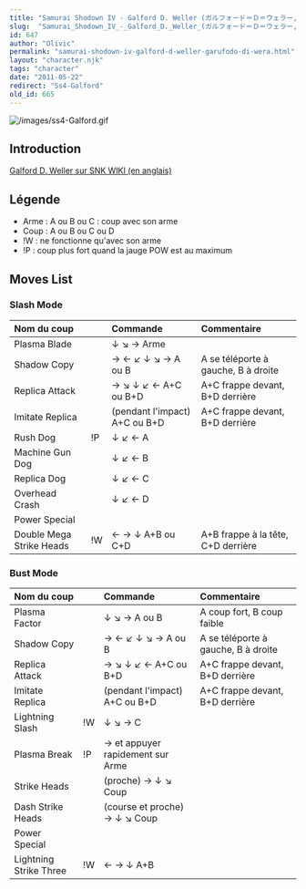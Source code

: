 ```yaml
---
title: "Samurai Shodown IV - Galford D. Weller (ガルフォード＝Ｄ＝ウェラー, Garufōdo Dī Werā)"
slug:  "Samurai_Shodown_IV_-_Galford_D._Weller_(ガルフォード＝Ｄ＝ウェラー,_Garufōdo_Dī_Werā)"
id: 647
author: "Olivic"
permalink: "samurai-shodown-iv-galford-d-weller-garufodo-di-wera.html"
layout: "character.njk"
tags: "character"
date: "2011-05-22"
redirect: "Ss4-Galford"
old_id: 665
---
```


![](/images/ss4-Galford.gif "/images/ss4-Galford.gif")

## Introduction

[Galford D. Weller sur SNK WIKI (en
anglais)](http://snk.wikia.com/wiki/Galford)

## Légende

- Arme : A ou B ou C : coup avec son arme
- Coup : A ou B ou C ou D
- !W : ne fonctionne qu'avec son arme
- !P : coup plus fort quand la jauge POW est au maximum

## Moves List

### Slash Mode

| Nom du coup              |     | Commande                      | Commentaire                         |
|:-------------------------|-----|:------------------------------|:------------------------------------|
| Plasma Blade             |     | ↓ ↘ → Arme                    |                                     |
| Shadow Copy              |     | → ← ↙ ↓ ↘ → A ou B            | A se téléporte à gauche, B à droite |
| Replica Attack           |     | → ↘ ↓ ↙ ← A+C ou B+D          | A+C frappe devant, B+D derrière     |
| Imitate Replica          |     | (pendant l'impact) A+C ou B+D | A+C frappe devant, B+D derrière     |
| Rush Dog                 | !P  | ↓ ↙ ← A                       |                                     |
| Machine Gun Dog          |     | ↓ ↙ ← B                       |                                     |
| Replica Dog              |     | ↓ ↙ ← C                       |                                     |
| Overhead Crash           |     | ↓ ↙ ← D                       |                                     |
| Power Special            |     |                               |                                     |
| Double Mega Strike Heads | !W  | ← → ↓ A+B ou C+D              | A+B frappe à la tête, C+D derrière  |

### Bust Mode

| Nom du coup            |     | Commande                         | Commentaire                         |
|:-----------------------|-----|:---------------------------------|:------------------------------------|
| Plasma Factor          |     | ↓ ↘ → A ou B                     | A coup fort, B coup faible          |
| Shadow Copy            |     | → ← ↙ ↓ ↘ → A ou B               | A se téléporte à gauche, B à droite |
| Replica Attack         |     | → ↘ ↓ ↙ ← A+C ou B+D             | A+C frappe devant, B+D derrière     |
| Imitate Replica        |     | (pendant l'impact) A+C ou B+D    | A+C frappe devant, B+D derrière     |
| Lightning Slash        | !W  | ↓ ↘ → C                          |                                     |
| Plasma Break           | !P  | → et appuyer rapidement sur Arme |                                     |
| Strike Heads           |     | (proche) → ↓ ↘ Coup              |                                     |
| Dash Strike Heads      |     | (course et proche) → ↓ ↘ Coup    |                                     |
| Power Special          |     |                                  |                                     |
| Lightning Strike Three | !W  | ← → ↓ A+B                        |                                     |
